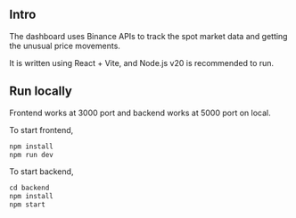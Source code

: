 ## Intro

The dashboard uses Binance APIs to track the spot market data and getting the unusual price movements.

It is written using React + Vite, and Node.js v20 is recommended to run. 

## Run locally

Frontend works at 3000 port and backend works at 5000 port on local. 

To start frontend, 

```js
npm install
npm run dev
```

To start backend, 

```js
cd backend
npm install
npm start
```
